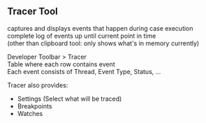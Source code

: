 ## Tracer Tool
captures and displays events that happen during case execution  
complete log of events up until current point in time  
(other than clipboard tool: only shows what's in memory currently)  

Developer Toolbar > Tracer  
Table where each row contains event  
Each event consists of Thread, Event Type, Status, ...

Tracer also provides: 
- Settings (Select what will be traced)
- Breakpoints
- Watches